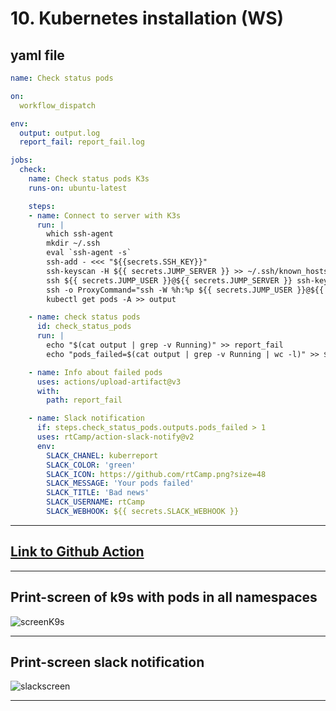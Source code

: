 # 10. Kubernetes installation (WS)

## yaml file

```yaml
name: Check status pods

on:
  workflow_dispatch

env:
  output: output.log
  report_fail: report_fail.log

jobs:
  check:
    name: Check status pods K3s
    runs-on: ubuntu-latest

    steps:
    - name: Connect to server with K3s
      run: |
        which ssh-agent
        mkdir ~/.ssh
        eval `ssh-agent -s`
        ssh-add - <<< "${{secrets.SSH_KEY}}"
        ssh-keyscan -H ${{ secrets.JUMP_SERVER }} >> ~/.ssh/known_hosts
        ssh ${{ secrets.JUMP_USER }}@${{ secrets.JUMP_SERVER }} ssh-keyscan ${{ secrets.HOST }} >> ~/.ssh/known_hosts
        ssh -o ProxyCommand="ssh -W %h:%p ${{ secrets.JUMP_USER }}@${{ secrets.JUMP_SERVER }}" ${{ secrets.HOST_USER }}@${{ secrets.HOST }} \
        kubectl get pods -A >> output

    - name: check status pods
      id: check_status_pods
      run: |
        echo "$(cat output | grep -v Running)" >> report_fail
        echo "pods_failed=$(cat output | grep -v Running | wc -l)" >> $GITHUB_OUTPUT

    - name: Info about failed pods
      uses: actions/upload-artifact@v3
      with:
        path: report_fail

    - name: Slack notification
      if: steps.check_status_pods.outputs.pods_failed > 1
      uses: rtCamp/action-slack-notify@v2
      env:
        SLACK_CHANEL: kuberreport
        SLACK_COLOR: 'green'
        SLACK_ICON: https://github.com/rtCamp.png?size=48
        SLACK_MESSAGE: 'Your pods failed'
        SLACK_TITLE: 'Bad news'
        SLACK_USERNAME: rtCamp
        SLACK_WEBHOOK: ${{ secrets.SLACK_WEBHOOK }}
```
---
## [Link to Github Action](https://github.com/VitaliGet/10.K8S.WS/actions/workflows/check_status_pods.yaml)

---

## Print-screen of k9s with pods in all namespaces

![screenK9s](https://github.com/VitaliGet/sa.it-academy.by/raw/md-sa2-23-23/Vitali_Getmanovich/10.Kubernetes_installation.WS/screen_K9s.png)

---
## Print-screen slack notification

![slackscreen](https://github.com/VitaliGet/sa.it-academy.by/raw/md-sa2-23-23/Vitali_Getmanovich/10.Kubernetes_installation.WS/notification_failed_pods.png)

---
